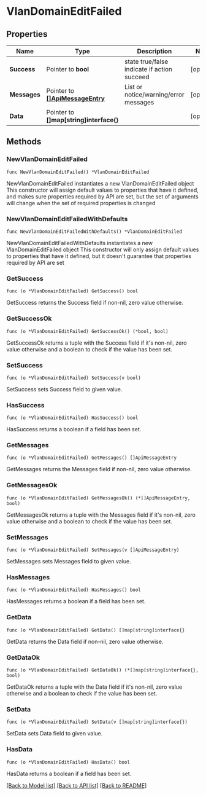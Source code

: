 # VlanDomainEditFailed

## Properties

Name | Type | Description | Notes
------------ | ------------- | ------------- | -------------
**Success** | Pointer to **bool** | state true/false indicate if action succeed | [optional] 
**Messages** | Pointer to [**[]ApiMessageEntry**](ApiMessageEntry.md) | List or notice/warning/error messages | [optional] 
**Data** | Pointer to **[]map[string]interface{}** |  | [optional] 

## Methods

### NewVlanDomainEditFailed

`func NewVlanDomainEditFailed() *VlanDomainEditFailed`

NewVlanDomainEditFailed instantiates a new VlanDomainEditFailed object
This constructor will assign default values to properties that have it defined,
and makes sure properties required by API are set, but the set of arguments
will change when the set of required properties is changed

### NewVlanDomainEditFailedWithDefaults

`func NewVlanDomainEditFailedWithDefaults() *VlanDomainEditFailed`

NewVlanDomainEditFailedWithDefaults instantiates a new VlanDomainEditFailed object
This constructor will only assign default values to properties that have it defined,
but it doesn't guarantee that properties required by API are set

### GetSuccess

`func (o *VlanDomainEditFailed) GetSuccess() bool`

GetSuccess returns the Success field if non-nil, zero value otherwise.

### GetSuccessOk

`func (o *VlanDomainEditFailed) GetSuccessOk() (*bool, bool)`

GetSuccessOk returns a tuple with the Success field if it's non-nil, zero value otherwise
and a boolean to check if the value has been set.

### SetSuccess

`func (o *VlanDomainEditFailed) SetSuccess(v bool)`

SetSuccess sets Success field to given value.

### HasSuccess

`func (o *VlanDomainEditFailed) HasSuccess() bool`

HasSuccess returns a boolean if a field has been set.

### GetMessages

`func (o *VlanDomainEditFailed) GetMessages() []ApiMessageEntry`

GetMessages returns the Messages field if non-nil, zero value otherwise.

### GetMessagesOk

`func (o *VlanDomainEditFailed) GetMessagesOk() (*[]ApiMessageEntry, bool)`

GetMessagesOk returns a tuple with the Messages field if it's non-nil, zero value otherwise
and a boolean to check if the value has been set.

### SetMessages

`func (o *VlanDomainEditFailed) SetMessages(v []ApiMessageEntry)`

SetMessages sets Messages field to given value.

### HasMessages

`func (o *VlanDomainEditFailed) HasMessages() bool`

HasMessages returns a boolean if a field has been set.

### GetData

`func (o *VlanDomainEditFailed) GetData() []map[string]interface{}`

GetData returns the Data field if non-nil, zero value otherwise.

### GetDataOk

`func (o *VlanDomainEditFailed) GetDataOk() (*[]map[string]interface{}, bool)`

GetDataOk returns a tuple with the Data field if it's non-nil, zero value otherwise
and a boolean to check if the value has been set.

### SetData

`func (o *VlanDomainEditFailed) SetData(v []map[string]interface{})`

SetData sets Data field to given value.

### HasData

`func (o *VlanDomainEditFailed) HasData() bool`

HasData returns a boolean if a field has been set.


[[Back to Model list]](../README.md#documentation-for-models) [[Back to API list]](../README.md#documentation-for-api-endpoints) [[Back to README]](../README.md)


